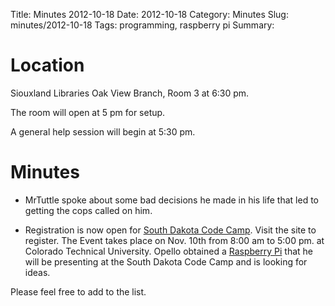 Title: Minutes 2012-10-18
Date: 2012-10-18
Category: Minutes 
Slug: minutes/2012-10-18
Tags: programming, raspberry pi 
Summary:

Location
========

Siouxland Libraries Oak View Branch, Room 3 at 6:30 pm.

The room will open at 5 pm for setup.

A general help session will begin at 5:30 pm.

Minutes
=======

-   MrTuttle spoke about some bad decisions he made in his life that led
    to getting the cops called on him.

-   Registration is now open for [South Dakota Code
    Camp](http://southdakotacodecamp.net/). Visit the site to register.
    The Event takes place on Nov. 10th from 8:00 am to 5:00 pm. at
    Colorado Technical University. Opello obtained a [Raspberry
    Pi](http://www.raspberrypi.org/) that he will be presenting at the
    South Dakota Code Camp and is looking for ideas.

Please feel free to add to the list.

